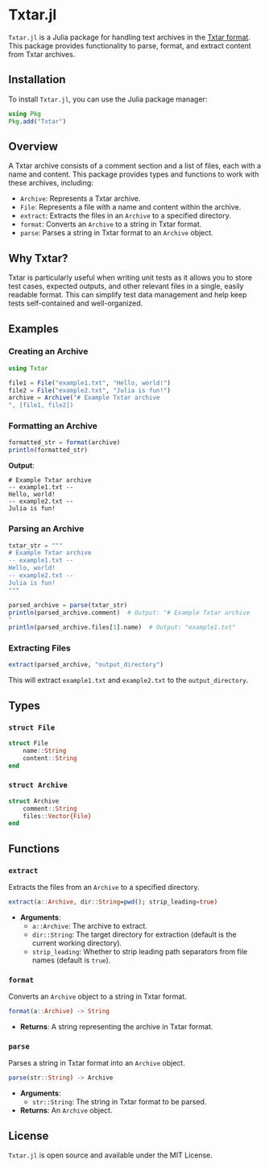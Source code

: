 # Txtar.jl

`Txtar.jl` is a Julia package for handling text archives in the [Txtar format](https://pkg.go.dev/golang.org/x/tools/txtar#hdr-Txtar_format). This package provides functionality to parse, format, and extract content from Txtar archives.

## Installation

To install `Txtar.jl`, you can use the Julia package manager:

```julia
using Pkg
Pkg.add("Txtar")
```

## Overview

A Txtar archive consists of a comment section and a list of files, each with a name and content. This package provides types and functions to work with these archives, including:

- `Archive`: Represents a Txtar archive.
- `File`: Represents a file with a name and content within the archive.
- `extract`: Extracts the files in an `Archive` to a specified directory.
- `format`: Converts an `Archive` to a string in Txtar format.
- `parse`: Parses a string in Txtar format to an `Archive` object.

## Why Txtar?

Txtar is particularly useful when writing unit tests as it allows you to store test cases, expected outputs, and other relevant files in a single, easily readable format. This can simplify test data management and help keep tests self-contained and well-organized.

## Examples

### Creating an Archive

```julia
using Txtar

file1 = File("example1.txt", "Hello, world!")
file2 = File("example2.txt", "Julia is fun!")
archive = Archive("# Example Txtar archive
", [file1, file2])
```

### Formatting an Archive

```julia
formatted_str = format(archive)
println(formatted_str)
```

**Output**:
```
# Example Txtar archive
-- example1.txt --
Hello, world!
-- example2.txt --
Julia is fun!
```

### Parsing an Archive

```julia
txtar_str = """
# Example Txtar archive
-- example1.txt --
Hello, world!
-- example2.txt --
Julia is fun!
"""

parsed_archive = parse(txtar_str)
println(parsed_archive.comment)  # Output: "# Example Txtar archive
"
println(parsed_archive.files[1].name)  # Output: "example1.txt"
```

### Extracting Files

```julia
extract(parsed_archive, "output_directory")
```

This will extract `example1.txt` and `example2.txt` to the `output_directory`.

## Types

### `struct File`

```julia
struct File
    name::String
    content::String
end
```

### `struct Archive`

```julia
struct Archive
    comment::String
    files::Vector{File}
end
```

## Functions

### `extract`

Extracts the files from an `Archive` to a specified directory.

```julia
extract(a::Archive, dir::String=pwd(); strip_leading=true)
```

- **Arguments**:
  - `a::Archive`: The archive to extract.
  - `dir::String`: The target directory for extraction (default is the current working directory).
  - `strip_leading`: Whether to strip leading path separators from file names (default is `true`).

### `format`

Converts an `Archive` object to a string in Txtar format.

```julia
format(a::Archive) -> String
```

- **Returns**: A string representing the archive in Txtar format.

### `parse`

Parses a string in Txtar format into an `Archive` object.

```julia
parse(str::String) -> Archive
```

- **Arguments**:
  - `str::String`: The string in Txtar format to be parsed.
- **Returns**: An `Archive` object.

## License

`Txtar.jl` is open source and available under the MIT License.
